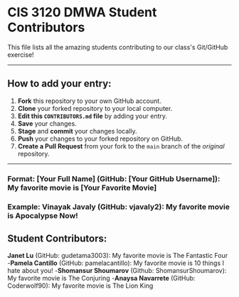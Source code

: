 # CIS 3120 DMWA Student Contributors

This file lists all the amazing students contributing to our class's Git/GitHub exercise!

---

## How to add your entry:

1.  **Fork** this repository to your own GitHub account.
2.  **Clone** your forked repository to your local computer.
3.  **Edit this `CONTRIBUTORS.md` file** by adding your entry.
4.  **Save** your changes.
5.  **Stage** and **commit** your changes locally.
6.  **Push** your changes to your forked repository on GitHub.
7.  **Create a Pull Request** from your fork to the `main` branch of the *original* repository.

---

### Format: **[Your Full Name]** (GitHub: [Your GitHub Username]): My favorite movie is [Your Favorite Movie]
### Example: **Vinayak Javaly** (GitHub: vjavaly2): My favorite movie is Apocalypse Now!

## Student Contributors:
<!-- Students: Add your entries below this line! -->
**Janet Lu** (GitHub: gudetama3003): My favorite movie is The Fantastic Four
-**Pamela Cantillo** (GitHub: pamelacantillo): My favorite movie is 10 things I hate about you!
-**Shomansur Shoumarov** (Github: ShomansurShoumarov): My favorite movie is The Conjuring
-**Anaysa Navarrete** (GitHub: Coderwolf90): My favorite movie is The Lion King







































